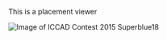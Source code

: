 This is a placement viewer


![Image of ICCAD Contest 2015 Superblue18](https://raw.githubusercontent.com/eclufsc/openeda/remodeling/apps/placement_gui/superblue18.png)
